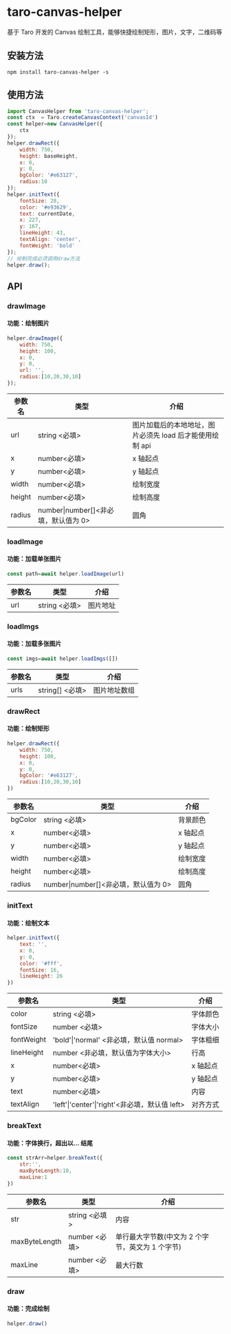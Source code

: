 # taro-canvas-helper

基于 Taro 开发的 Canvas 绘制工具，能够快捷绘制矩形，图片，文字，二维码等

## 安装方法

    npm install taro-canvas-helper -s

## 使用方法

``` jsx
import CanvasHelper from 'taro-canvas-helper';
const ctx  = Taro.createCanvasContext('canvasId')
const helper=new CanvasHelper({
    ctx
});
helper.drawRect({
    width: 750,
    height: baseHeight,
    x: 0,
    y: 0,
    bgColor: '#e63127',
    radius:10
});
helper.initText({
    fontSize: 28,
    color: '#e93629',
    text: currentDate,
    x: 227,
    y: 167,
    lineHeight: 43,
    textAlign: 'center',
    fontWeight: 'bold'
});
// 绘制完成必须调用draw方法
helper.draw();
```

## API

### drawImage

#### 功能：绘制图片

``` jsx
helper.drawImage({
    width: 750,
    height: 100,
    x: 0,
    y: 0,
    url: '',
    radius:[10,20,30,10]
});
```

| 参数名 | 类型                                 | 介绍                                                     |
| ------ | ------------------------------------ | -------------------------------------------------------- |
| url    | string <必填>                        | 图片加载后的本地地址，图片必须先 load 后才能使用绘制 api |
| x      | number<必填>                         | x 轴起点                                                 |
| y      | number<必填>                         | y 轴起点                                                 |
| width  | number<必填>                         | 绘制宽度                                                 |
| height | number<必填>                         | 绘制高度                                                 |
| radius | number\|number[]<非必填，默认值为 0> | 圆角                                                     |

### loadImage

#### 功能：加载单张图片

``` jsx
const path=await helper.loadImage(url)
```

| 参数名 | 类型          | 介绍     |
| ------ | ------------- | -------- |
| url    | string <必填> | 图片地址 |

### loadImgs

#### 功能：加载多张图片

``` jsx
const imgs=await helper.loadImgs([])
```

| 参数名 | 类型            | 介绍         |
| ------ | --------------- | ------------ |
| urls   | string[] <必填> | 图片地址数组 |

### drawRect

#### 功能：绘制矩形

``` jsx
helper.drawRect({
    width: 750,
    height: 100,
    x: 0,
    y: 0,
    bgColor: '#e63127',
    radius:[10,20,30,10]
})
```

| 参数名  | 类型                                 | 介绍     |
| ------- | ------------------------------------ | -------- |
| bgColor | string <必填>                        | 背景颜色 |
| x       | number<必填>                         | x 轴起点 |
| y       | number<必填>                         | y 轴起点 |
| width   | number<必填>                         | 绘制宽度 |
| height  | number<必填>                         | 绘制高度 |
| radius  | number\|number[]<非必填，默认值为 0> | 圆角     |

### initText

#### 功能：绘制文本

``` jsx
helper.initText({
    text: '',
    x: 0,
    y: 0,
    color: '#fff',
    fontSize: 16,
    lineHeight: 26
})
```

| 参数名     | 类型                                           | 介绍     |
| ---------- | ---------------------------------------------- | -------- |
| color      | string <必填>                                  | 字体颜色 |
| fontSize   | number <必填>                                  | 字体大小 |
| fontWeight | 'bold'\|'normal' <非必填，默认值 normal>       | 字体粗细 |
| lineHeight | number <非必填，默认值为字体大小>              | 行高     |
| x          | number<必填>                                   | x 轴起点 |
| y          | number<必填>                                   | y 轴起点 |
| text       | number<必填>                                   | 内容     |
| textAlign  | 'left'\|'center'\|'right'<非必填，默认值 left> | 对齐方式 |

### breakText

#### 功能：字体换行，超出以... 结尾

``` jsx
const strArr=helper.breakText({
    str:'',
    maxByteLength:10,
    maxLine:1
})
```

| 参数名        | 类型          | 介绍                                             |
| ------------- | ------------- | ------------------------------------------------ |
| str           | string <必填> | 内容                                             |
| maxByteLength | number <必填> | 单行最大字节数(中文为 2 个字节，英文为 1 个字节) |
| maxLine       | number <必填> | 最大行数                                         |

### draw

#### 功能：完成绘制

``` jsx
helper.draw()
```
